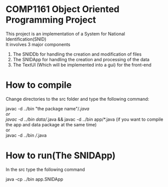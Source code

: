 # COMP1161 Object Oriented Programming Project
This project is an implementation of a System for National Identification(SNID)  
It involves 3 major components  

1. The SNIDDb for handling the creation and modification of files  
2. The SNIDApp for handling the creation and processing of the data
3. The TextUI (Which will be implemented into a gui) for the front-end  

# How to compile
Change directories to the src folder and type the following command:    

javac -d ../bin "the package name"/*.java    
or  
javac -d ../bin data/*.java && javac -d ../bin app/*.java (if you want to compile the app and data package at the same time)  
or  
javac -d ../bin */*.java

# How to run(The SNIDApp)
In the src type the following command  

java -cp ../bin app.SNIDApp
